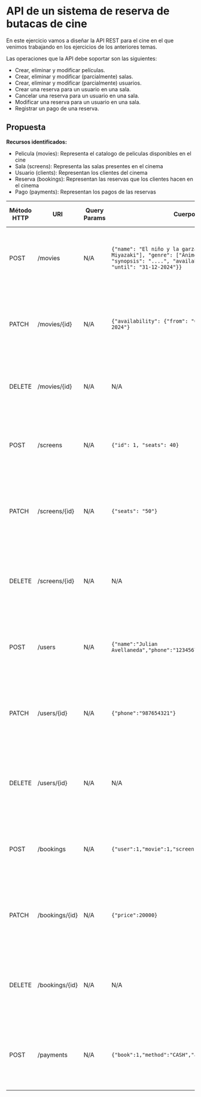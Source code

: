 # API de un sistema de reserva de butacas de cine

En este ejercicio vamos a diseñar la API REST para el cine en el que venimos trabajando en los ejercicios de los anteriores temas.

Las operaciones que la API debe soportar son las siguientes:
- Crear, eliminar y modificar películas.
- Crear, eliminar y modificar (parcialmente) salas.
- Crear, eliminar y modificar (parcialmente) usuarios.
- Crear una reserva para un usuario en una sala.
- Cancelar una reserva para un usuario en una sala.
- Modificar una reserva para un usuario en una sala.
- Registrar un pago de una reserva.

## Propuesta

**Recursos identificados:**

- Pelicula (movies): Representa el catalogo de peliculas disponibles en el cine
- Sala (screens): Representa las salas presentes en el cinema
- Usuario (clients): Representan los clientes del cinema
- Reserva (bookings): Representan las reservas que los clientes hacen en el cinema
- Pago (payments): Representan los pagos de las reservas

| Método HTTP | URI            | Query Params | Cuerpo de la Petición                                                                                                                                                                   | Cuerpo de la Respuesta                                                                                                                                                                   | Códigos de Respuesta                                                       |
|-------------|----------------|-----|-----------------------------------------------------------------------------------------------------------------------------------------------------------------------------------------|------------------------------------------------------------------------------------------------------------------------------------------------------------------------------------------|----------------------------------------------------------------------------|
| POST        | /movies        | N/A | `{"name": "El niño y la garza", "director": ["Hayao Miyazaki"], "genre": ["Anime"], "rating": "PG-13", "synopsis": "....", "availability": {"from": "01-01-2024", "until": "31-12-2024"}}` | `{"id": "1", "name": "El niño y la garza", "director": ["Hayao Miyazaki"], "genre": ["Anime"], "rating": "PG-13", "synopsis": "....", "availability": {"from": "01-01-2024", "until": "31-12-2024"}}` | 201 Created<br/>400 Bad request<br/>500 Internal Server Error              |
| PATCH       | /movies/{id}   |N/A| `{"availability": {"from": "01-01-2024", "until": "01-02-2024"}`                                                                                                                        | `{"id": "1", "name": "El niño y la garza", "director": ["Hayao Miyazaki"], "genre": ["Anime"], "rating": "PG-13", "synopsis": "....", "availability": {"from": "01-01-2024", "until": "01-02-2024"}}` | 200 Ok<br/>400 Bad request<br/>404 Not found<br/>500 Internal Server Error |
| DELETE      | /movies/{id}   |N/A| N/A                                                                                                                                                                                     | N/A                                                                                                                                                                                      | 200 Ok<br/>404 Not founf<br/>500 Internal Server Error                     |
| POST        | /screens       | N/A | `{"id": 1, "seats": 40}`                                                                                                                                                                | `{"id": 1, "seats": 40}`                                                                                                                                                                 | 201 Created<br/>400 Bad request<br/>500 Internal Server Error              |
| PATCH       | /screens/{id}  | N/A | `{"seats": "50"}`                                                                                                                                                                       | `{"id": 2, "seats": 50}`                                                                                                                                                                 | 200 OK<br/>404 Not found<br/>400 Bad request<br/>500 Internal Server Error |
| DELETE      | /screens/{id}  | N/A | N/A                                                                                                                                                                                     | N/A                                                                                                                                                                                      | 200 OK<br/>404 Not found<br/>400 Bad request<br/>500 Internal Server Error |
| POST        | /users         |N/A| `{"name":"Julian Avellaneda","phone":"1234567890","email":"uncorreo@mail.com"}`                                                                                                         | `{"id": "1", "name":"Julian Avellaneda","phone":"1234567890","email":"uncorreo@mail.com"}`                                                                                               | 201 Created<br/>400 Bad request<br/>500 Internal Server Error              |
| PATCH       | /users/{id}    |N/A| `{"phone":"987654321"}`                                                                                                                                                                 | `{"id": "1", "name":"Julian Avellaneda","phone":"987654321","email":"uncorreo@mail.com"}`                                                                                                | 200 OK<br/>404 Not found<br/>400 Bad request<br/>500 Internal Server Error |
| DELETE      | /users/{id}    |N/A| N/A                                                                                                                                                                                     | N/A                                                                                                                                                                                      | 200 Ok<br/>404 Not found<br/>400 Bad request<br/>500 Internal Server Error |
| POST        | /bookings      |N/A| `{"user":1,"movie":1,"screen":1,"price":10000}`                                                                                                                                         | `{"id":1, user":1,"movie":1,"screen":1,"price":10000}`                                                                                                                                   | 201 Created<br/>400 Bad request<br/>500 Internal Server Error              |
| PATCH       | /bookings/{id} |N/A| `{"price":20000}`                                                                                                                                                                       | `{"id":1, user":1,"movie":1,"screen":1,"price":20000}`                                                                                                                                   | 200 OK<br/>400 Bad request<br/>404 Not found<br/>500 Internal Server Error |
| DELETE      | /bookings/{id} |N/A| N/A                                                                                                                                                                                     | N/A                                                                                                                                                                                      | 200 OK<br/>400 Bad request<br/>404 Not found<br/>500 Internal Server Error |
| POST        | /payments      |N/A| `{"book":1,"method":"CASH","amount":1000}`                                                                                                                                                                                        | `{"id": 1, "book":1,"method":"CASH","amount":1000, "status": "PROCESSED"}`                                                                | 200 OK<br/>400 Bad request<br/>404 Not found<br/>500 Internal Server Error |

